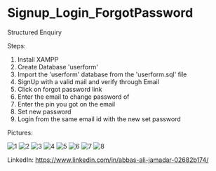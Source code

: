 # Signup_Login_ForgotPassword
Structured Enquiry

Steps:
1. Install XAMPP
2. Create Database 'userform'
3. Import the 'userform' database from the 'userform.sql' file
4. SignUp with a valid mail and verify through Email
5. Click on forgot password link
6. Enter the email to change password of
7. Enter the pin you got on the email
8. Set new password
9. Login from the same email id with the new set password


Pictures:

![1](https://user-images.githubusercontent.com/50737863/182425526-93cdc543-c73c-45f3-9daf-1daa6e9a0032.JPG)
![2](https://user-images.githubusercontent.com/50737863/182425529-14685c2f-e0a5-4929-93aa-574b38265d3e.JPG)
![3](https://user-images.githubusercontent.com/50737863/182425500-354e4c93-f86a-4576-af61-fc855958ddd0.JPG)
![4](https://user-images.githubusercontent.com/50737863/182425507-e8f787f5-c500-4e10-8a6b-3a7a46d85f39.JPG)
![5](https://user-images.githubusercontent.com/50737863/182425508-3aca83ce-8f5a-43d0-b426-5343d712ee08.JPG)
![6](https://user-images.githubusercontent.com/50737863/182425514-5ffcf680-6ec9-42fa-b97e-0aedd628ca73.JPG)
![7](https://user-images.githubusercontent.com/50737863/182425518-40172911-fd71-4e20-b731-c671102e2e34.JPG)
![8](https://user-images.githubusercontent.com/50737863/182425523-cbaff124-95ed-424b-bae0-7229200a6be7.JPG)


LinkedIn: https://www.linkedin.com/in/abbas-ali-jamadar-02682b174/

